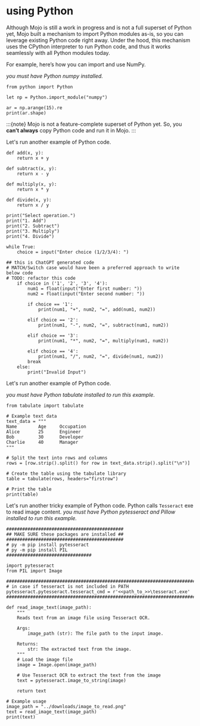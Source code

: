 # using Python

Although Mojo is still a work in progress and is not a full superset of Python yet, Mojo built a mechanism to import Python modules as-is, so you can leverage existing Python code right away. Under the hood, this mechanism uses the CPython interpreter to run Python code, and thus it works seamlessly with all Python modules today.

For example, here’s how you can import and use NumPy.

*you must have Python numpy installed.*

```{code-block}
from python import Python

let np = Python.import_module("numpy")

ar = np.arange(15).re
print(ar.shape)
```

:::{note}
Mojo is not a feature-complete superset of Python yet. So, you **can’t always** copy Python code and run it in Mojo.
:::

Let's run another example of Python code.

```{code-block}
def add(x, y):
    return x + y

def subtract(x, y):
    return x - y

def multiply(x, y):
    return x * y

def divide(x, y):
    return x / y

print("Select operation.")
print("1. Add")
print("2. Subtract")
print("3. Multiply")
print("4. Divide")

while True:
    choice = input("Enter choice (1/2/3/4): ")

## this is ChatGPT generated code
# MATCH/Switch case would have been a preferred approach to write below code
# TODO: refactor this code
    if choice in ('1', '2', '3', '4'):
        num1 = float(input("Enter first number: "))
        num2 = float(input("Enter second number: "))

        if choice == '1':
            print(num1, "+", num2, "=", add(num1, num2))

        elif choice == '2':
            print(num1, "-", num2, "=", subtract(num1, num2))

        elif choice == '3':
            print(num1, "*", num2, "=", multiply(num1, num2))

        elif choice == '4':
            print(num1, "/", num2, "=", divide(num1, num2))
        break
    else:
        print("Invalid Input")
```

Let's run another example of Python code.

*you must have Python tabulate installed to run this example.*

```{code-block}
from tabulate import tabulate

# Example text data
text_data = """
Name        Age     Occupation
Alice       25      Engineer
Bob         30      Developer
Charlie     40      Manager
"""

# Split the text into rows and columns
rows = [row.strip().split() for row in text_data.strip().split("\n")]

# Create the table using the tabulate library
table = tabulate(rows, headers="firstrow")

# Print the table
print(table)
```

Let's run another tricky example of Python code. Python calls `Tesseract` exe to read image content.
*you must have Python pytesseract and Pillow installed to run this example.*

```{code-block}
############################################
## MAKE SURE these packages are installed ##
############################################
# py -m pip install pytesseract
# py -m pip install PIL
################################
```

```{code-block}
import pytesseract
from PIL import Image

##############################################################################
# in case if tesseract is not included in PATH
pytesseract.pytesseract.tesseract_cmd = r'<<path_to_>>\tesseract.exe'
##############################################################################

def read_image_text(image_path):
    """
    Reads text from an image file using Tesseract OCR.

    Args:
        image_path (str): The file path to the input image.

    Returns:
        str: The extracted text from the image.
    """
    # Load the image file
    image = Image.open(image_path)

    # Use Tesseract OCR to extract the text from the image
    text = pytesseract.image_to_string(image)

    return text
```

```{code-block}
# Example usage
image_path = "../downloads/image_to_read.png"
text = read_image_text(image_path)
print(text)
```
